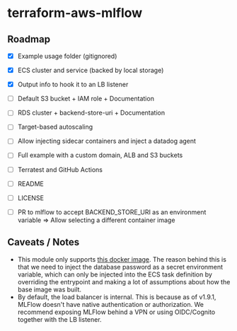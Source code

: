 # terraform-aws-mlflow


## Roadmap

- [x] Example usage folder (gitignored)
- [x] ECS cluster and service (backed by local storage)
- [x] Output info to hook it to an LB listener
- [ ] Default S3 bucket + IAM role + Documentation
- [ ] RDS cluster + backend-store-uri + Documentation
- [ ] Target-based autoscaling
- [ ] Allow injecting sidecar containers and inject a datadog agent
- [ ] Full example with a custom domain, ALB and S3 buckets
- [ ] Terratest and GitHub Actions
- [ ] README
- [ ] LICENSE
- [ ] PR to mlflow to accept BACKEND_STORE_URI as an environment variable => Allow selecting a different container image


## Caveats / Notes

* This module only supports [this docker image](https://hub.docker.com/r/larribas/mlflow). The reason behind this is that we need to inject the database password as a secret environment variable, which can only be injected into the ECS task definition by overriding the entrypoint and making a lot of assumptions about how the base image was built.
* By default, the load balancer is internal. This is because as of v1.9.1, MLFlow doesn't have native authentication or authorization. We recommend exposing MLFlow behind a VPN or using OIDC/Cognito together with the LB listener.

